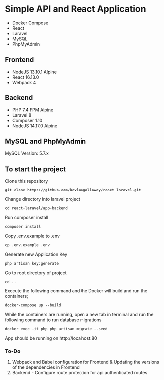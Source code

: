 # Simple API and React Application
- Docker Compose 
- React
- Laravel
- MySQL
- PhpMyAdmin

## Frontend
- NodeJS 13.10.1 Alpine
- React 16.13.0
- Webpack 4

## Backend
- PHP 7.4 FPM Alpine
- Laravel 8
- Composer 1.10
- NodeJS 14.17.0 Alpine

## MySQL and PhpMyAdmin

MySQL Version: 5.7.x

## To start the project

Clone this repository
```
git clone https://github.com/kevlongalloway/react-laravel.git
```

Change directory into laravel project
```
cd react-laravel/app-backend
```

Run composer install
```
composer install
```

Copy .env.example to .env
```
cp .env.example .env
```

Generate new Application Key
```
php artisan key:generate
```

Go to root directory of project
```
cd ..
```

Execute the following command and the Docker will build and run the containers;

```
docker-compose up --build
```

While the containers are running, open a new tab in terminal and run the following command to run database migrations
```
docker exec -it php php artisan migrate --seed
```

App should be running on http://localhost:80

### To-Do

1. Webpack and Babel configuration for Frontend & Updating the versions of the dependencies in Frontend
2. Backend - Configure route protection for api authenticated routes